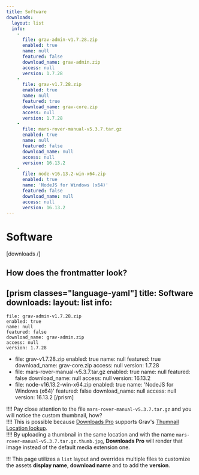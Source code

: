 ```yaml
---
title: Software
downloads:
  layout: list
  info:
    -
      file: grav-admin-v1.7.28.zip
      enabled: true
      name: null
      featured: false
      download_name: grav-admin.zip
      access: null
      version: 1.7.28
    -
      file: grav-v1.7.28.zip
      enabled: true
      name: null
      featured: true
      download_name: grav-core.zip
      access: null
      version: 1.7.28
    -
      file: mars-rover-manual-v5.3.7.tar.gz
      enabled: true
      name: null
      featured: false
      download_name: null
      access: null
      version: 16.13.2
    -
      file: node-v16.13.2-win-x64.zip
      enabled: true
      name: 'NodeJS for Windows (x64)'
      featured: false
      download_name: null
      access: null
      version: 16.13.2
---
```


# Software

[downloads /]

## How does the frontmatter look?

[prism classes="language-yaml"]
title: Software
downloads:
  layout: list
  info:
   -
    file: grav-admin-v1.7.28.zip
    enabled: true
    name: null
    featured: false
    download_name: grav-admin.zip
    access: null
    version: 1.7.28
  - 
    file: grav-v1.7.28.zip
    enabled: true
    name: null
    featured: true
    download_name: grav-core.zip
    access: null
    version: 1.7.28
  - 
    file: mars-rover-manual-v5.3.7.tar.gz
    enabled: true
    name: null
    featured: false
    download_name: null
    access: null
    version: 16.13.2
  - 
    file: node-v16.13.2-win-x64.zip
    enabled: true
    name: 'NodeJS for Windows (x64)'
    featured: false
    download_name: null
    access: null
    version: 16.13.2
[/prism]


!!!! Pay close attention to the file `mars-rover-manual-v5.3.7.tar.gz` and you will notice the custom thumbnail, how?  
!!!! This is possible because [Downloads Pro](https://getgrav.org/premium/downloads-pro?target=_blank) supports Grav's [Thumnail Location lookup](https://learn.getgrav.org/17/content/media?target=_blank#thumbnail-location).  
!!!! By uploading a thumbnail in the same location and with the name `mars-rover-manual-v5.3.7.tar.gz.thumb.jpg`, **Downloads Pro** will render that image instead of the default media extension one.

!!! This page utilizes a `list` layout and overrides multiple files to customize the assets **display name**, **download name** and to add the **version**. 